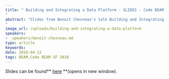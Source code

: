 ```yaml
---
title: " Building and Integrating a Data Platform - SLIDES - Code BEAM SF 2018
"
abstract: "Slides from Benoit Chesneau's talk Building and Integrating a Data Platform - Code BEAM SF 2018
"
image_url: /uploads/building-and-integrating-a-data-platform
speakers:
- _speakers/benoit-chesneau.md
type: article
keywords: 
date: 2018-04-12
tags: BEAM,Code BEAM SF 2018
---
```


Slides can be found** <a href="/uploads/media/default/0001/01/c2104b9e51cf6e3504eece822c7e3fe26d56061e.pdf" target="_blank">here</a> **(opens in new window).
